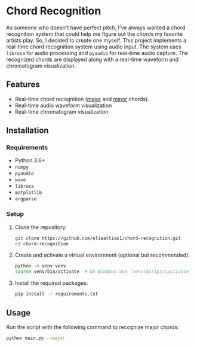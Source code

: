 # Chord Recognition

As someone who doesn't have perfect pitch, I've always wanted a chord recognition system that could help me figure out the chords my favorite artists play. So, I decided to create one myself.
This project implements a real-time chord recognition system using audio input. The system uses `librosa` for audio processing and `pyaudio` for real-time audio capture. The recognized chords are displayed along with a real-time waveform and chromatogram visualization. 


## Features

- Real-time chord recognition ([major](https://youtu.be/vzidvwVdLBQ ) and [minor](https://youtu.be/c21SsPbC8sA) chords). 
- Real-time audio waveform visualization
- Real-time chromatogram visualization

## Installation

### Requirements

- Python 3.6+
- `numpy`
- `pyaudio`
- `wave`
- `librosa`
- `matplotlib`
- `argparse`

### Setup

1. Clone the repository:

    ```sh
    git clone https://github.com/elieattias1/chord-recognition.git
    cd chord-recognition
    ```

2. Create and activate a virtual environment (optional but recommended):

    ```sh
    python -m venv venv
    source venv/bin/activate  # On Windows use `venv\Scripts\activate`
    ```

3. Install the required packages:

    ```sh
    pip install -r requirements.txt
    ```

## Usage

Run the script with the following command to recognize major chords:

```sh
python main.py --major
